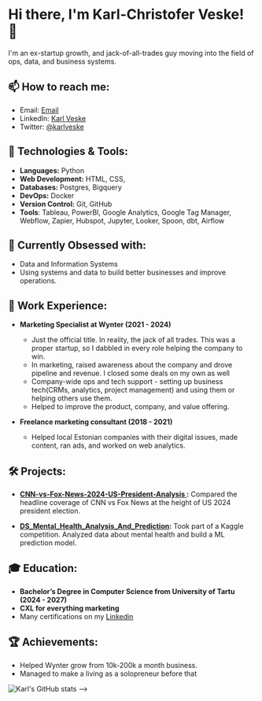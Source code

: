 # Hi there, I'm Karl-Christofer Veske! 👋

I'm an ex-startup growth, and jack-of-all-trades guy moving into the field of ops, data, and business systems.  

## 📫 How to reach me:
- Email: [Email](karlveske@gmail.com)
- LinkedIn: [Karl Veske](https://www.linkedin.com/in/karl-christofer-veske/)
- Twitter: [@karlveske](https://twitter.com/kcveske)

## 🔧 Technologies & Tools:
- **Languages:** Python
- **Web Development:** HTML, CSS,
- **Databases:** Postgres, Bigquery
- **DevOps:** Docker
- **Version Control:** Git, GitHub
- **Tools**: Tableau, PowerBI, Google Analytics, Google Tag Manager, Webflow, Zapier, Hubspot, Jupyter, Looker, Spoon, dbt, Airflow

## 🌱 Currently Obsessed with:
- Data and Information Systems
- Using systems and data to build better businesses and improve operations. 

## 💼 Work Experience:
- **Marketing Specialist at  Wynter (2021 - 2024)**
  - Just the official title. In reality, the jack of all trades. This was a proper startup, so I dabbled in every role helping the company to win. 
  - In marketing, raised awareness about the company and drove pipeline and revenue. I closed some deals on my own as well
  - Company-wide ops and tech support - setting up business tech(CRMs, analytics, project management) and using them or helping others use them.
  - Helped to improve the product, company, and value offering. 

- **Freelance marketing consultant (2018 - 2021)**
  - Helped local Estonian companies with their digital issues, made content, ran ads, and worked on web analytics. 

## 🛠️ Projects:
- **[CNN-vs-Fox-News-2024-US-President-Analysis ](https://github.com/karlveske/CNN-vs-Fox-News-2024-US-President-Analysis):** Compared the headline coverage of CNN vs Fox News at the height of US 2024 president election.
  
- **[DS_Mental_Health_Analysis_And_Prediction](https://github.com/karlveske/DS_Mental_Health_Analysis_And_Prediction):** Took part of a Kaggle competition. Analyzed data about mental health and build a ML prediction model. 

## 🎓 Education:
- **Bachelor’s Degree in Computer Science from University of Tartu (2024 - 2027)**
- **CXL for everything marketing**
- Many certifications on my [Linkedin](https://www.linkedin.com/in/karl-christofer-veske/)

## 🏆 Achievements:
- Helped Wynter grow from 10k-200k a month business.
- Managed to make a living as a solopreneur before that

![Karl's GitHub stats](https://github-readme-stats.vercel.app/api?username=karlveske&show_icons=true&theme=radical)
-->
